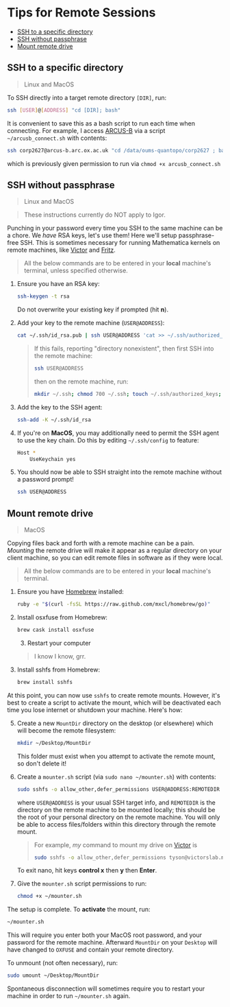 Tips for Remote Sessions
========================

* [SSH to a specific directory](#ssh-to-a-specific-directory)
* [SSH without passphrase](#ssh-without-passphrase)
* [Mount remote drive](#mount-remote-drive)

## SSH to a specific directory
> Linux and MacOS

To SSH directly into a target remote directory `[DIR]`, run:
```bash
ssh [USER]@[ADDRESS] "cd [DIR]; bash"
```
It is convenient to save this as a bash script to run each time when connecting. For example, I access [ARCUS-B](arcusB.md) via a script `~/arcusb_connect.sh` with contents:
```bash
ssh corp2627@arcus-b.arc.ox.ac.uk "cd /data/oums-quantopo/corp2627 ; bash"
```
which is previously given permission to run via `chmod +x arcusb_connect.sh`

## SSH without passphrase
> Linux and MacOS

> These instructions currently do NOT apply to Igor.

Punching in your password every time you SSH to the same machine can be a chore. We *have* RSA keys, let's use them! Here we'll setup passphrase-free SSH. This is sometimes necessary for running Mathematica kernels on remote machines, like [Victor](victor.md) and [Fritz](fritz).

> All the below commands are to be entered in your **local** machine's terminal, unless specified otherwise.

1. Ensure you have an RSA key:
    ```bash
    ssh-keygen -t rsa
    ```
    Do not overwrite your existing key if prompted (hit **n**).
 
2. Add your key to the remote machine (`USER@ADDRESS`):
    ```bash
    cat ~/.ssh/id_rsa.pub | ssh USER@ADDRESS 'cat >> ~/.ssh/authorized_keys'
    ```
    > If this fails, reporting "directory nonexistent", then first SSH into the remote machine:
    > ```bash
    > ssh USER@ADDRESS
    > ```
    > then on the remote machine, run:
    > ```bash
    > mkdir ~/.ssh; chmod 700 ~/.ssh; touch ~/.ssh/authorized_keys; chmod 600 ~/.ssh/authorized_keys
    > 
    > ```

3. Add the key to the SSH agent:
    ```bash
    ssh-add -K ~/.ssh/id_rsa
    ```

4. If you're on **MacOS**, you may additionally need to permit the SSH agent to use the key chain. Do this by editing `~/.ssh/config` to feature:
    ```bash
    Host *
        UseKeychain yes
    ```

5. You should now be able to SSH straight into the remote machine without a password prompt!
    ```bash
    ssh USER@ADDRESS
    ```


## Mount remote drive
> MacOS

Copying files back and forth with a remote machine can be a pain. *Mounting* the remote drive will make it appear as a regular directory on your client machine, so you can edit remote files in software as if they were local.

> All the below commands are to be entered in your **local** machine's terminal.

1. Ensure you have [Homebrew](https://brew.sh/) installed:
    ```bash
    ruby -e "$(curl -fsSL https://raw.github.com/mxcl/homebrew/go)"
    ```

2. Install osxfuse from Homebrew:
    ```bash
    brew cask install osxfuse
    ```

    3. Restart your computer
    > I know I know, grr.

4. Install sshfs from Homebrew:
    ```bash
    brew install sshfs
    ```

At this point, you can now use `sshfs` to create remote mounts. However, it's best to create a script to activate the mount, which will be deactivated each time you lose internet or shutdown your machine. Here's how:

5. Create a new `MountDir` directory on the desktop (or elsewhere) which will become the remote filesystem:
    ```bash
    mkdir ~/Desktop/MountDir
    ```
    This folder must exist when you attempt to activate the remote mount, so don't delete it!

6. Create a `mounter.sh` script (via `sudo nano ~/mounter.sh`) with contents:
    ```bash
    sudo sshfs -o allow_other,defer_permissions USER@ADDRESS:REMOTEDIR ~/Desktop/MountDir
    ```
    where `USER@ADDRESS` is your usual SSH target info, and `REMOTEDIR` is the directory on the remote machine to be mounted locally; this should be the root of your personal directory on the remote machine. You will only be able to access files/folders within this directory through the remote mount.
    > For example, *my* command to mount my drive on [Victor](victor.md) is
    > ```bash
    > sudo sshfs -o allow_other,defer_permissions tyson@victorslab.materials.ox.ac.uk:/home/tyson ~/Desktop/MountDir
    > ```
    To exit nano, hit keys **control x** then **y** then **Enter**.

7. Give the `mounter.sh` script permissions to run:
    ```bash
    chmod +x ~/mounter.sh
    ```

The setup is complete. To **activate** the mount, run:
```bash
~/mounter.sh
```
This will require you enter both your MacOS root password, and your password for the remote machine.
Afterward `MountDir` on your `Desktop` will have changed to `OXFUSE` and contain your remote directory. 

To unmount (not often necessary), run: 
```bash
sudo umount ~/Desktop/MountDir
```

Spontaneous disconnection will sometimes require you to restart your machine in order to run `~/mounter.sh` again.
